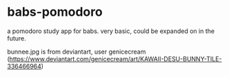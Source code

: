 # babs-pomodoro
a pomodoro study app for babs. very basic, could be expanded on in the future.

bunnee.jpg is from deviantart, user genicecream (https://www.deviantart.com/genicecream/art/KAWAII-DESU-BUNNY-TILE-336466964)